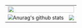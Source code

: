 <table>
    <tr>
        <td colspan="2"><img src="https://github-profile-summary-cards.vercel.app/api/cards/profile-details?username=getcharzp&theme=github" style="width: 100%"></td>    
    </tr>
    <tr>
  		 <td><img src='https://github-readme-stats.vercel.app/api?username=GetcharZp' alt="Anurag's github stats" /></td> 
      	 <td><img src="https://github-profile-summary-cards.vercel.app/api/cards/most-commit-language?username=getcharzp&theme=github" /></td>    
    </tr>
</table>